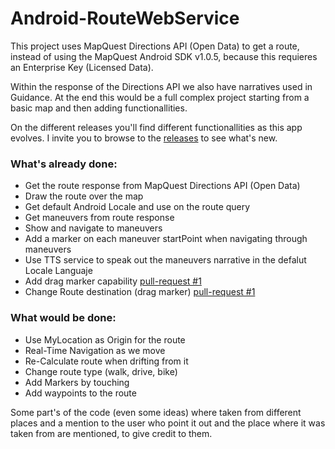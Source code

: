 # Android-RouteWebService

This project uses MapQuest Directions API (Open Data) to get a route, instead of using the MapQuest Android SDK v1.0.5, because this requieres an Enterprise Key (Licensed Data).

Within the response of the Directions API we also have narratives used in Guidance. At the end this would be a full complex project starting from a basic map and then adding functionallities.

On the different releases you'll find different functionallities as this app evolves. I invite you to browse to the [releases](https://github.com/sebasira/Android-RouteWebService/releases) to see what's new.

### What's already done:
- Get the route response from MapQuest Directions API (Open Data)
- Draw the route over the map
- Get default Android Locale and use on the route query
- Get maneuvers from route response
- Show and navigate to maneuvers
- Add a marker on each maneuver startPoint when navigating through maneuvers
- Use TTS service to speak out the maneuvers narrative in the defalut Locale Languaje
- Add drag marker capability [pull-request #1](https://github.com/sebasira/Android-RouteWebService/pull/1)
- Change Route destination (drag marker) [pull-request #1](https://github.com/sebasira/Android-RouteWebService/pull/1)
 
### What would be done:
- Use MyLocation as Origin for the route
- Real-Time Navigation as we move
- Re-Calculate route when drifting from it
- Change route type (walk, drive, bike)
- Add Markers by touching
- Add waypoints to the route
 

Some part's of the code (even some ideas) where taken from different places and a mention to the user who point it out and the place where it was taken from are mentioned, to give credit to them.
